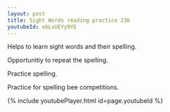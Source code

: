 ```yaml
---
layout: post
title: Sight Words reading practice 236
youtubeId: ebLvUEYy9YE
---
```

 
 
Helps to learn sight words and their spelling.

Opportunitiy to repeat the spelling. 

Practice spelling. 
 
Practice for spelling bee competitions. 
 
{% include youtubePlayer.html id=page.youtubeId %}
 
 

